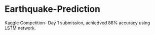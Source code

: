 # Earthquake-Prediction
Kaggle Competition- Day 1 submission, achiedved 88% accuracy using LSTM network.
